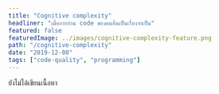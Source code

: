 ```yaml
---
title: "Cognitive complexity"  
headliner: "เมื่อการอ่าน code ของคนอื่นเป็นเรื่องจำเป็น"  
featured: false  
featuredImage: ../images/cognitive-complexity-feature.png 
path: "/cognitive-complexity"  
date: "2019-12-08"  
tags: ["code-quality", "programming"]
---
```


ยังไม่ได้เขียนเนื้อหา
